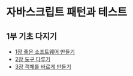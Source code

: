 # 자바스크립트 패턴과 테스트

## 1부 기초 다지기
* [1장 좋은 소프트웨어 만들기](https://github.com/HoseokNa/book_review/tree/master/자바스크립트_패턴과_테스트/chapter1.md)
* [2장 도구 다루기](https://github.com/HoseokNa/book_review/tree/master/자바스크립트_패턴과_테스트/chapter2.md)
* [3장 객체를 바르게 만들기](https://github.com/HoseokNa/book_review/tree/master/자바스크립트_패턴과_테스트/chapter3.md)

